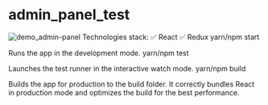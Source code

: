 # admin_panel_test
![demo_admin-panel](https://github.com/IhorAnDev/admin_panel_test/assets/34740123/df143423-f333-4a84-9376-759a077d769d)
Technologies stack:
✅ React
✅ Redux
yarn/npm start

Runs the app in the development mode.
yarn/npm test

Launches the test runner in the interactive watch mode.
yarn/npm build

Builds the app for production to the build folder. It correctly bundles React in production mode and optimizes the build for the best performance.

